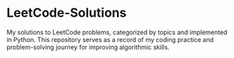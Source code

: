 # LeetCode-Solutions
My solutions to LeetCode problems, categorized by topics and implemented in Python. This repository serves as a record of my coding practice and problem-solving journey for improving algorithmic skills.
